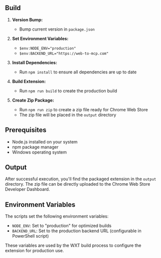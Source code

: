 ## Build

1. **Version Bump:**
   - Bump current version in `package.json`

2. **Set Environment Variables:**
   - `$env:NODE_ENV="production"`
   - `$env:BACKEND_URL="https://web-to-mcp.com"`

3. **Install Dependencies:**
   - Run `npm install` to ensure all dependencies are up to date

4. **Build Extension:**
   - Run `npm run build` to create the production build

5. **Create Zip Package:**
   - Run `npm run zip` to create a zip file ready for Chrome Web Store
   - The zip file will be placed in the `output` directory

## Prerequisites

- Node.js installed on your system
- npm package manager
- Windows operating system

## Output

After successful execution, you'll find the packaged extension in the `output` directory. The zip file can be directly uploaded to the Chrome Web Store Developer Dashboard.

## Environment Variables

The scripts set the following environment variables:
- `NODE_ENV`: Set to "production" for optimized builds
- `BACKEND_URL`: Set to the production backend URL (configurable in PowerShell script)

These variables are used by the WXT build process to configure the extension for production use. 